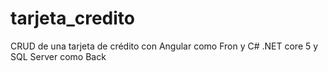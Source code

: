 # tarjeta_credito
CRUD de una tarjeta de crédito con Angular como Fron y C# .NET core 5 y SQL Server como Back
